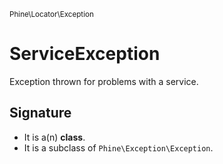 <small>Phine\Locator\Exception</small>

ServiceException
================

Exception thrown for problems with a service.

Signature
---------

- It is a(n) **class**.
- It is a subclass of `Phine\Exception\Exception`.
